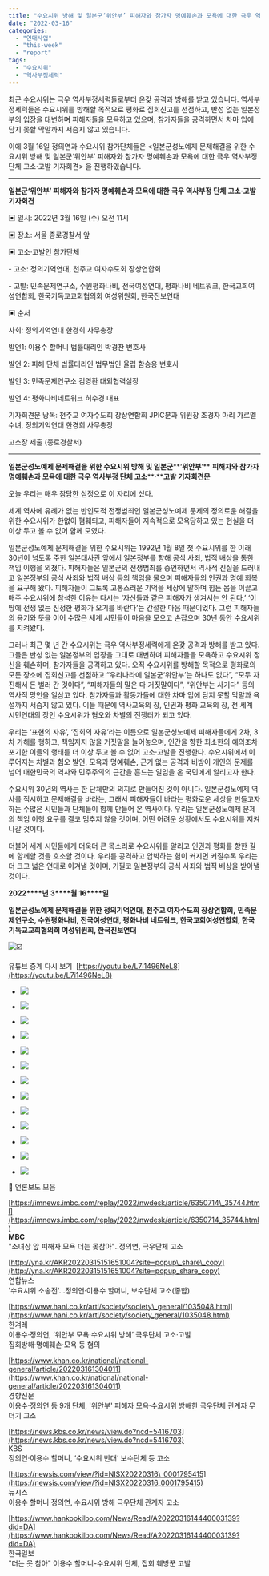 ```yaml
---
title: "수요시위 방해 및 일본군‘위안부’ 피해자와 참가자 명예훼손과 모욕에 대한 극우 역사부정 단체 고소·고발 기자회견"
date: "2022-03-16"
categories: 
  - "연대사업"
  - "this-week"
  - "report"
tags: 
  - "수요시위"
  - "역사부정세력"
---
```


최근 수요시위는 극우 역사부정세력들로부터 온갖 공격과 방해를 받고 있습니다. 역사부정세력들은 수요시위를 방해할 목적으로 평화로 집회신고를 선점하고, 반성 없는 일본정부의 입장을 대변하며 피해자들을 모욕하고 있으며, 참가자들을 공격하면서 차마 입에 담지 못할 막말까지 서슴지 않고 있습니다.

이에 3월 16일 정의연과 수요시위 참가단체들은 <일본군성노예제 문제해결을 위한 수요시위 방해 및 일본군‘위안부’ 피해자와 참가자 명예훼손과 모욕에 대한 극우 역사부정 단체 고소·고발 기자회견> 을 진행하였습니다.

* * *

**일본군‘위안부’ 피해자와 참가자 명예훼손과 모욕에 대한** **극우 역사부정 단체 고소·고발 기자회견**

▣ 일시: 2022년 3월 16일 (수) 오전 11시

▣ 장소: 서울 종로경찰서 앞

▣ 고소‧고발인 참가단체

\- 고소: 정의기억연대, 천주교 여자수도회 장상연합회

\- 고발: 민족문제연구소, 수원평화나비, 전국여성연대, 평화나비 네트워크, 한국교회여성연합회, 한국기독교교회협의회 여성위원회, 한국진보연대

▣ 순서

사회: 정의기억연대 한경희 사무총장

  
발언1: 이용수 할머니 법률대리인 박경찬 변호사

발언 2: 피해 단체 법률대리인 법무법인 율립 함승용 변호사

발언 3: 민족문제연구소 김영환 대외협력실장

발언 4: 평화나비네트워크 허수경 대표

기자회견문 낭독: 천주교 여자수도회 장상연합회 JPIC분과 위원장 조경자 마리 가르멜 수녀, 정의기억연대 한경희 사무총장

고소장 제출 (종로경찰서)

* * *

**일본군성노예제 문제해결을 위한 수요시위 방해 및 일본군****‘****위안부****’** **피해자와 참가자 명예훼손과 모욕에 대한 극우 역사부정 단체 고소****·****고발 기자회견문**

오늘 우리는 매우 참담한 심정으로 이 자리에 섰다.

세계 역사에 유례가 없는 반인도적 전쟁범죄인 일본군성노예제 문제의 정의로운 해결을 위한 수요시위가 한없이 폄훼되고, 피해자들이 지속적으로 모욕당하고 있는 현실을 더 이상 두고 볼 수 없어 함께 모였다.

일본군성노예제 문제해결을 위한 수요시위는 1992년 1월 8일 첫 수요시위를 한 이래 30년이 넘도록 주한 일본대사관 앞에서 일본정부를 향해 공식 사죄, 법적 배상을 통한 책임 이행을 외쳤다. 피해자들은 일본군의 전쟁범죄를 증언하면서 역사적 진실을 드러내고 일본정부의 공식 사죄와 법적 배상 등의 책임을 물으며 피해자들의 인권과 명예 회복을 요구해 왔다. 피해자들이 그토록 고통스러운 기억을 세상에 말하며 힘든 몸을 이끌고 매주 수요시위에 참석한 이유는 다시는 ‘자신들과 같은 피해자가 생겨서는 안 된다,’ ‘이 땅에 전쟁 없는 진정한 평화가 오기를 바란다’는 간절한 마음 때문이었다. 그런 피해자들의 용기와 뜻을 이어 수많은 세계 시민들이 마음을 모으고 손잡으며 30년 동안 수요시위를 지켜왔다.

그러나 최근 몇 년 간 수요시위는 극우 역사부정세력에게 온갖 공격과 방해를 받고 있다. 그들은 반성 없는 일본정부의 입장을 그대로 대변하며 피해자들을 모욕하고 수요시위 정신을 훼손하며, 참가자들을 공격하고 있다. 오직 수요시위를 방해할 목적으로 평화로의 모든 장소에 집회신고를 선점하고 “우리나라에 일본군‘위안부’는 하나도 없다”, “모두 자진해서 돈 벌러 간 것이다”, “피해자들의 말은 다 거짓말이다”, “위안부는 사기다” 등의 역사적 망언을 일삼고 있다. 참가자들과 활동가들에 대한 차마 입에 담지 못할 막말과 욕설까지 서슴지 않고 있다. 이들 때문에 역사교육의 장, 인권과 평화 교육의 장, 전 세계 시민연대의 장인 수요시위가 혐오와 차별의 전쟁터가 되고 있다.

우리는 ‘표현의 자유’, ‘집회의 자유’라는 이름으로 일본군성노예제 피해자들에게 2차, 3차 가해를 행하고, 책임지지 않을 거짓말을 늘어놓으며, 인간을 향한 최소한의 예의조차 포기한 이들의 행태를 더 이상 두고 볼 수 없어 고소·고발을 진행한다. 수요시위에서 이루어지는 차별과 혐오 발언, 모욕과 명예훼손, 근거 없는 공격과 비방이 개인의 문제를 넘어 대한민국의 역사와 민주주의의 근간을 흔드는 일임을 온 국민에게 알리고자 한다.

수요시위 30년의 역사는 한 단체만의 의지로 만들어진 것이 아니다. 일본군성노예제 역사를 직시하고 문제해결을 바라는, 그래서 피해자들이 바라는 평화로운 세상을 만들고자 하는 수많은 시민들과 단체들이 함께 만들어 온 역사이다. 우리는 일본군성노예제 문제의 책임 이행 요구를 결코 멈추지 않을 것이며, 어떤 어려운 상황에서도 수요시위를 지켜나갈 것이다.

더불어 세계 시민들에게 더욱더 큰 목소리로 수요시위를 알리고 인권과 평화를 향한 길에 함께할 것을 호소할 것이다. 우리를 공격하고 압박하는 힘이 커지면 커질수록 우리는 더 크고 넓은 연대로 이겨낼 것이며, 기필코 일본정부의 공식 사죄와 법적 배상을 받아낼 것이다.

**2022****년** **3****월** **16****일**

**일본군성노예제 문제해결을 위한 정의기억연대, 천주교 여자수도회 장상연합회,** **민족문제연구소, 수원평화나비, 전국여성연대, 평화나비 네트워크, 한국교회여성연합회, 한국기독교교회협의회 여성위원회, 한국진보연대**

![☑️](https://s.w.org/images/core/emoji/13.0.1/svg/2611.svg)

유튜브 중계 다시 보기  [https://youtu.be/L7i1496NeL8](https://youtu.be/L7i1496NeL8)

- ![](https://womenandwar.net/kr/wp-content/uploads/2022/03/IMG_9755.jpg)
    
- ![](https://womenandwar.net/kr/wp-content/uploads/2022/03/IMG_9769.jpg)
    
- ![](https://womenandwar.net/kr/wp-content/uploads/2022/03/IMG_9776.jpg)
    
- ![](https://womenandwar.net/kr/wp-content/uploads/2022/03/IMG_9805.jpg)
    
- ![](https://womenandwar.net/kr/wp-content/uploads/2022/03/IMG_9810.jpg)
    
- ![](https://womenandwar.net/kr/wp-content/uploads/2022/03/IMG_9822.jpg)
    
- ![](https://womenandwar.net/kr/wp-content/uploads/2022/03/IMG_9826.jpg)
    
- ![](https://womenandwar.net/kr/wp-content/uploads/2022/03/IMG_9847.jpg)
    
- ![](https://womenandwar.net/kr/wp-content/uploads/2022/03/IMG_9856.jpg)
    
- ![](https://womenandwar.net/kr/wp-content/uploads/2022/03/IMG_9870.jpg)
    
- ![](https://womenandwar.net/kr/wp-content/uploads/2022/03/IMG_9875.jpg)
    
- ![](https://womenandwar.net/kr/wp-content/uploads/2022/03/IMG_9896.jpg)
    
- ![](https://womenandwar.net/kr/wp-content/uploads/2022/03/IMG_9898.jpg)
    

🔔 언론보도 모음

[https://imnews.imbc.com/replay/2022/nwdesk/article/6350714\_35744.html](https://imnews.imbc.com/replay/2022/nwdesk/article/6350714_35744.html)  
**MBC**  
"소녀상 앞 피해자 모욕 더는 못참아"‥정의연, 극우단체 고소

[http://yna.kr/AKR20220315151651004?site=popup\_share\_copy](http://yna.kr/AKR20220315151651004?site=popup_share_copy)  
연합뉴스  
'수요시위 소송전'…정의연·이용수 할머니, 보수단체 고소(종합)

[https://www.hani.co.kr/arti/society/society\_general/1035048.html](https://www.hani.co.kr/arti/society/society_general/1035048.html)  
한겨레  
이용수·정의연, ‘위안부 모욕·수요시위 방해’ 극우단체 고소·고발  
집회방해·명예훼손·모욕 등 혐의

[https://www.khan.co.kr/national/national-general/article/202203161304011](https://www.khan.co.kr/national/national-general/article/202203161304011)  
경향신문  
이용수·정의연 등 9개 단체, '위안부' 피해자 모욕·수요시위 방해한 극우단체 관계자 무더기 고소

[https://news.kbs.co.kr/news/view.do?ncd=5416703](https://news.kbs.co.kr/news/view.do?ncd=5416703)  
KBS  
정의연·이용수 할머니, ‘수요시위 반대’ 보수단체 등 고소

[https://newsis.com/view/?id=NISX20220316\_0001795415](https://newsis.com/view/?id=NISX20220316_0001795415)  
뉴시스  
이용수 할머니·정의연, 수요시위 방해 극우단체 관계자 고소

[https://www.hankookilbo.com/News/Read/A2022031614440003139?did=DA](https://www.hankookilbo.com/News/Read/A2022031614440003139?did=DA)  
한국일보  
"더는 못 참아" 이용수 할머니-수요시위 단체, 집회 훼방꾼 고발
